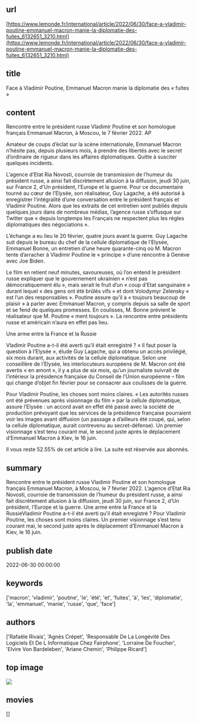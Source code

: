 ## url
[https://www.lemonde.fr/international/article/2022/06/30/face-a-vladimir-poutine-emmanuel-macron-manie-la-diplomatie-des-fuites_6132651_3210.html](https://www.lemonde.fr/international/article/2022/06/30/face-a-vladimir-poutine-emmanuel-macron-manie-la-diplomatie-des-fuites_6132651_3210.html)
## title
Face à Vladimir Poutine, Emmanuel Macron manie la diplomatie des « fuites »
## content
Rencontre entre le président russe Vladimir Poutine et son homologue français Emmanuel Macron, à Moscou, le 7 février 2022. AP

Amateur de coups d’éclat sur la scène internationale, Emmanuel Macron n’hésite pas, depuis plusieurs mois, à prendre des libertés avec le secret d’ordinaire de rigueur dans les affaires diplomatiques. Quitte à susciter quelques incidents.

L’agence d’Etat Ria Novosti, courroie de transmission de l’humeur du président russe, a ainsi fait discrètement allusion à la diffusion, jeudi 30 juin, sur France 2, d’Un président, l’Europe et la guerre. Pour ce documentaire tourné au cœur de l’Elysée, son réalisateur, Guy Lagache, a été autorisé à enregistrer l’intégralité d’une conversation entre le président français et Vladimir Poutine. Alors que les extraits de cet entretien sont publiés depuis quelques jours dans de nombreux médias, l’agence russe s’offusque sur Twitter que « depuis longtemps les Français ne respectent plus les règles diplomatiques des négociations ».

L’échange a eu lieu le 20 février, quatre jours avant la guerre. Guy Lagache suit depuis le bureau du chef de la cellule diplomatique de l’Elysée, Emmanuel Bonne, un entretien d’une heure quarante-cinq où M. Macron tente d’arracher à Vladimir Poutine le « principe » d’une rencontre à Genève avec Joe Biden.

Le film en retient neuf minutes, savoureuses, où l’on entend le président russe expliquer que le gouvernement ukrainien « n’est pas démocratiquement élu », mais serait le fruit d’un « coup d’Etat sanguinaire » durant lequel « des gens ont été brûlés vifs » et dont Volodymyr Zelensky « est l’un des responsables ». Poutine assure qu’il a « toujours beaucoup de plaisir » à parler avec Emmanuel Macron, y compris depuis sa salle de sport et se fend de quelques promesses. En coulisses, M. Bonne prévient le réalisateur que M. Poutine « ment toujours ». La rencontre entre présidents russe et américain n’aura en effet pas lieu.

Une arme entre la France et la Russie

Vladimir Poutine a-t-il été averti qu’il était enregistré ? « Il faut poser la question à l’Elysée », élude Guy Lagache, qui a obtenu un accès privilégié, six mois durant, aux activités de la cellule diplomatique. Selon une conseillère de l’Elysée, les interlocuteurs européens de M. Macron ont été avertis « en amont », il y a plus de six mois, qu’un journaliste suivrait de l’intérieur la présidence française du Conseil de l’Union européenne – film qui change d’objet fin février pour se consacrer aux coulisses de la guerre.

Pour Vladimir Poutine, les choses sont moins claires. « Les autorités russes ont été prévenues après visionnage du film » par la cellule diplomatique, assure l’Elysée : un accord avait en effet été passé avec la société de production prévoyant que les services de la présidence française pourraient voir les images avant diffusion (un passage a d’ailleurs été coupé, qui, selon la cellule diplomatique, aurait contrevenu au secret-défense). Un premier visionnage s’est tenu courant mai, le second juste après le déplacement d’Emmanuel Macron à Kiev, le 16 juin.

Il vous reste 52.55% de cet article à lire. La suite est réservée aux abonnés.
## summary
Rencontre entre le président russe Vladimir Poutine et son homologue français Emmanuel Macron, à Moscou, le 7 février 2022.
L’agence d’Etat Ria Novosti, courroie de transmission de l’humeur du président russe, a ainsi fait discrètement allusion à la diffusion, jeudi 30 juin, sur France 2, d’Un président, l’Europe et la guerre.
Une arme entre la France et la RussieVladimir Poutine a-t-il été averti qu’il était enregistré ?
Pour Vladimir Poutine, les choses sont moins claires.
Un premier visionnage s’est tenu courant mai, le second juste après le déplacement d’Emmanuel Macron à Kiev, le 16 juin.
## publish date
2022-06-30 00:00:00
## keywords
['macron', 'vladimir', 'poutine', 'le', 'été', 'et', 'fuites', 'à', 'les', 'diplomatie', 'la', 'emmanuel', 'manie', 'russe', 'que', 'face']
## authors
['Rafaële Rivais', 'Agnès Crépet', 'Responsable De La Longévité Des Logiciels Et De L Informatique Chez Fairphone', 'Lorraine De Foucher', 'Elvire Von Bardeleben', 'Ariane Chemin', 'Philippe Ricard']
## top image
![](https://img.lemde.fr/2022/03/07/0/132/5064/3376/1440/960/60/0/6d9ae59_0778415f155a4cff94894c58f9fb6bb8-0778415f155a4cff94894c58f9fb6bb8-0.jpg)
## movies
[]
